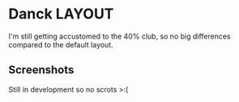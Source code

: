 # Danck LAYOUT

I'm still getting accustomed to the 40% club, so no big differences compared to the default layout.

## Screenshots

Still in development so no scrots >:(